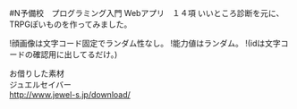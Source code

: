 #N予備校　プログラミング入門 Webアプリ　１４項
いいところ診断を元に、TRPGぽいものを作ってみました。

!顔画像は文字コード固定でランダム性なし。
!能力値はランダム。
!(idは文字コードの確認用に出してるだけ。) 

お借りした素材<br>
ジュエルセイバー<br>
http://www.jewel-s.jp/download/

